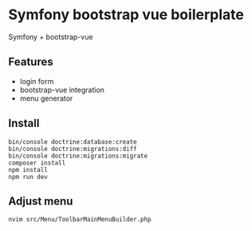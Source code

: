 Symfony bootstrap vue boilerplate
=================================

Symfony + bootstrap-vue

Features
--------

- login form
- bootstrap-vue integration
- menu generator

Install
-------

```
bin/console doctrine:database:create
bin/console doctrine:migrations:diff
bin/console doctrine:migrations:migrate
composer install
npm install
npm run dev
```

Adjust menu
-----------

`nvim src/Menu/ToolbarMainMenuBuilder.php`
